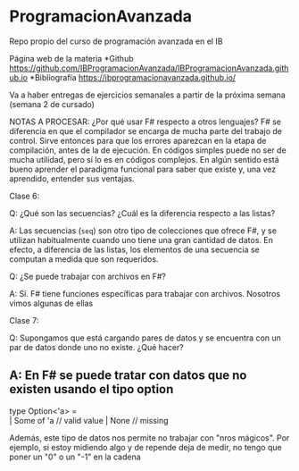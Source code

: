 # ProgramacionAvanzada
 Repo propio del curso de programación avanzada en el IB


Página web de la materia
*Github
https://github.com/IBProgramacionAvanzada/IBProgramacionAvanzada.github.io
*Bibliografía
https://ibprogramacionavanzada.github.io/


Va a haber entregas de ejercicios semanales a partir de la próxima semana (semana 2 de cursado)

NOTAS A PROCESAR:
¿Por qué usar F# respecto a otros lenguajes?
F# se diferencia en que el compilador se encarga de mucha parte del trabajo de control. Sirve entonces para que los errores aparezcan en la etapa de compilación, antes de la de ejecución. En códigos simples puede no ser de mucha utilidad, pero sí lo es en códigos complejos. En algún sentido está bueno aprender el paradigma funcional para saber que existe y, una vez aprendido, entender sus ventajas. 

Clase 6:

Q: ¿Qué son las secuencias? ¿Cuál es la diferencia respecto a las listas?

A: Las secuencias (`seq`) son otro tipo de colecciones que ofrece F#, y se utilizan habitualmente cuando uno tiene una gran cantidad de datos. En efecto, a diferencia de las listas, los elementos de una secuencia se computan a medida que son requeridos.

Q: ¿Se puede trabajar con archivos en F#?

A: Sí. F# tiene funciones específicas para trabajar con archivos. Nosotros vimos algunas de ellas

Clase 7:

Q: Supongamos que está cargando pares de datos y se encuentra con un par de datos donde uno no existe. ¿Qué hacer?

A: En F# se puede tratar con datos que no existen usando el tipo option
-----
type Option<'a> =       
   | Some of 'a           // valid value
   | None                 // missing

Además, este tipo de datos nos permite no trabajar con "nros mágicos". Por ejemplo, si estoy midiendo algo y de repende deja de medir, no tengo que poner un "0" o un "-1" en la cadena